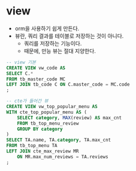 # view
- orm을 사용하기 쉽게 만든다.
- 뷰란, 쿼리 결과를 테이블로 저장하는 것이 아니다.
    - 쿼리를 저장하는 기능이다.
    - 때문에, 만능 뷰는 절대 지양한다.

```sql
-- view 기본
CREATE VIEW vw_code AS
SELECT C.*
FROM tb_master_code MC
LEFT JOIN tb_code C ON C.master_code = MC.code
;

-- cte가 들어간 뷰
CREATE VIEW vw_top_popular_menu AS
WITH cte_top_popular_menu AS (
    SELECT category, MAX(review) AS max_cnt
    FROM tb_top_menu_review
    GROUP BY category
)
SELECT TA.name, TA.category, TA.max_cnt
FROM tb_top_menu TA
LEFT JOIN cte_max_review MR
    ON MR.max_num_reviews = TA.reviews
;
```
